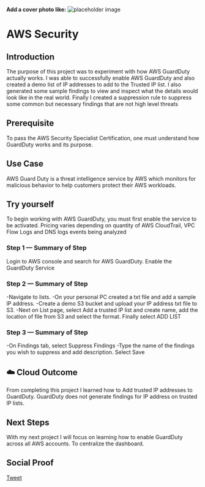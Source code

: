 **Add a cover photo like:**
![placeholder image](https://www.securitymagazine.com/ext/resources/SEC/2017/April/SEC0417-testing-feat-slide_900px.jpg?1489683576)

# AWS Security 

## Introduction

The purpose of this project was to experiment with how AWS GuardDuty actually works. I was able to successfully enable AWS GuardDuty and also created a demo list of IP addresses to add to the Trusted IP list. I also generated some sample findings to view and inspect what the details would look like in the real world. Finally I created a suppression rule to suppress some common but necessary findings that are not high level threats

## Prerequisite

To pass the AWS Security Specialist Certification, one must understand how GuardDuty works and its purpose. 

## Use Case

AWS Guard Duty is a threat intelligence service by AWS which monitors for malicious behavior to help customers protect their AWS workloads.

## Try yourself

To begin working with AWS GuardDuty, you must first enable the service to be activated. Pricing varies depending on quantity of AWS CloudTrail, VPC Flow Logs and DNS logs events being analyzed

### Step 1 — Summary of Step

Login to AWS console and search for AWS GuardDuty. Enable the GuardDuty Service

### Step 2 — Summary of Step

-Navigate to lists. 
-On your personal PC created a txt file and add a sample IP address. 
-Create a demo S3 bucket and upload your IP address txt file to S3. 
-Next on List page, select Add a trusted IP list and create name, add the location of file from S3 and select the format. Finally select ADD LIST
### Step 3 — Summary of Step

-On Findings tab, select Suppress Findings
-Type the name of the findings you wish to suppress and add description. Select Save

## ☁️ Cloud Outcome

From completing this project I learned how to Add trusted IP addresses to GuardDuty. GuardDuty does not generate findings for IP address on trusted IP lists.

## Next Steps

With my next project I will focus on learning how to enable GuardDuty across all AWS accounts. To centralize the dashboard.

## Social Proof

[Tweet](https://twitter.com/MarcusS69448454/status/1328475993212903425)
